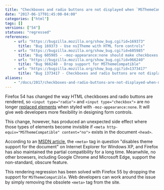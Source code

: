 ```yaml
---
title: "Checkboxes and radio buttons are not displayed when `MSThemeCompatible` is `no`"
date: "2017-06-17T01:45:00-04:00"
categories: ["html"]
tags: []
versions: ["54"]
statuses: "regressed"
references:
    - url: "https://bugzilla.mozilla.org/show_bug.cgi?id=169373"
      title: "Bug 169373 - Use nsITheme with HTML form controls"
    - url: "https://bugzilla.mozilla.org/show_bug.cgi?id=605985"
      title: "Bug 605985 - -moz-appearance:none should make checkboxes and radios be non-replaced elements (except on Android)"
    - url: "https://bugzilla.mozilla.org/show_bug.cgi?id=966240"
      title: "Bug 966240 - Drop support for MSThemeCompatible"
    - url: "https://bugzilla.mozilla.org/show_bug.cgi?id=1373417"
      title: "Bug 1373417 - Checkboxes and radio buttons are not displayed on Firefox 54+ when <meta http-equiv=\"MSTHEMECOMPATIBLE\" content=\"no\"> is specified"
aliases:
    - "/docs/2017/checkboxes-and-radio-buttons-are-not-displayed-when-msthemecompatible-is-disabled/"
---
```

Firefox 54 has changed the way HTML checkboxes and radio buttons are rendered, so `<input type="radio">` and `<input type="checkbox">` are no longer [replaced elements](https://developer.mozilla.org/en-US/docs/Web/CSS/Replaced_element) when styled with `-moz-appearance:none`. It will give web developers more flexibility in designing form controls.


This change, however, has produced an unexpected side effect where those types of elements become invisible if `<meta http-equiv="MSThemeCompatible" content="no">` exists in the document `<head>`.

According to an [MSDN article](https://msdn.microsoft.com/en-us/library/ms533876(v=vs.85).aspx), the `<meta>` tag in question "disables theme support for the document" on Internet Explorer for Windows XP, and Firefox has also maintained the partial compatibility for a long time. Meanwhile, no other browsers, including Google Chrome and Microsoft Edge, support the non-standard, obscure feature.

This rendering regression has been solved with Firefox 55 by dropping the support for `MSThemeCompatible`. Web developers can work around the issue by simply removing the obsolete `<meta>` tag from the site.
